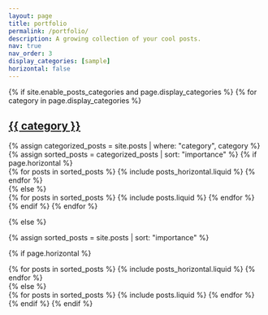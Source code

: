 ```yaml
---
layout: page
title: portfolio
permalink: /portfolio/
description: A growing collection of your cool posts.
nav: true
nav_order: 3
display_categories: [sample]
horizontal: false
---
```


<!-- pages/portfolio.md -->
<div class="posts">
{% if site.enable_posts_categories and page.display_categories %}
  <!-- Display categorized posts -->
  {% for category in page.display_categories %}
  <a id="{{ category }}" href=".#{{ category }}">
    <h2 class="category">{{ category }}</h2>
  </a>
  {% assign categorized_posts = site.posts | where: "category", category %}
  {% assign sorted_posts = categorized_posts | sort: "importance" %}
  <!-- Generate cards for each posts -->
  {% if page.horizontal %}
  <div class="container">
    <div class="row row-cols-1 row-cols-md-2">
    {% for posts in sorted_posts %}
      {% include posts_horizontal.liquid %}
    {% endfor %}
    </div>
  </div>
  {% else %}
  <div class="row row-cols-1 row-cols-md-3">
    {% for posts in sorted_posts %}
      {% include posts.liquid %}
    {% endfor %}
  </div>
  {% endif %}
  {% endfor %}

{% else %}

<!-- Display posts without categories -->

{% assign sorted_posts = site.posts | sort: "importance" %}

  <!-- Generate cards for each posts -->

{% if page.horizontal %}

  <div class="container">
    <div class="row row-cols-1 row-cols-md-2">
    {% for posts in sorted_posts %}
      {% include posts_horizontal.liquid %}
    {% endfor %}
    </div>
  </div>
  {% else %}
  <div class="row row-cols-1 row-cols-md-3">
    {% for posts in sorted_posts %}
      {% include posts.liquid %}
    {% endfor %}
  </div>
  {% endif %}
{% endif %}
</div>
